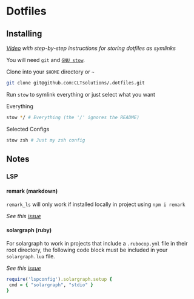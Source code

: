 # Dotfiles

## Installing

_[Video](https://youtu.be/90xMTKml9O0) with step-by-step instructions for storing dotfiles as symlinks_

You will need `git` and [`GNU stow`](https://www.gnu.org/software/stow/).

Clone into your `$HOME` directory or `~`

```bash
git clone git@github.com:CLTsolutions/.dotfiles.git
```

Run `stow` to symlink everything or just select what you want

Everything

```bash
stow */ # Everything (the '/' ignores the README)
```

Selected Configs

```bash
stow zsh # Just my zsh config
```

## Notes

### LSP

#### remark (markdown)

`remark_ls` will only work if installed locally in project using `npm i remark`

_See this [issue](https://github.com/williamboman/nvim-lsp-installer/issues/519)_

#### solargraph (ruby)

For solargraph to work in projects that include a `.rubocop.yml` file in their root directory, the following code block must be included in your `solargraph.lua` file.

_See this [issue](https://github.com/LunarVim/LunarVim/issues/945)_

````ruby
require('lspconfig').solargraph.setup {
 cmd = { "solargraph", "stdio" }
}
